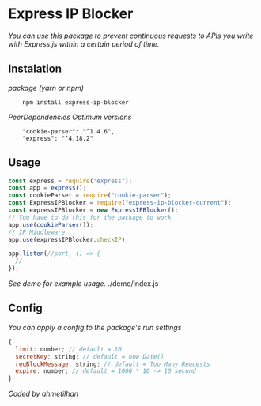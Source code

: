 # Express IP Blocker

_You can use this package to prevent continuous requests to APIs you write with Express.js within a certain period of time._

## Instalation

_package (yarn or npm)_

```shell
    npm install express-ip-blocker
```

_PeerDependencies_
_Optimum versions_

```shell
    "cookie-parser": "^1.4.6",
    "express": "^4.18.2"
```

## Usage

```js
const express = require("express");
const app = express();
const cookieParser = require("cookie-parser");
const ExpressIPBlocker = require("express-ip-blocker-current");
const expressIPBlocker = new ExpressIPBlocker();
// You have to do this for the package to work
app.use(cookieParser());
// IP Middleware
app.use(expressIPBlocker.checkIP);

app.listen(//port, () => {
  //
});
```

_See demo for example usage._ ./demo/index.js

## Config

_You can apply a config to the package's run settings_

```javascript
{
  limit: number; // default = 10
  secretKey: string; // default = now Date()
  reqBlockMessage: string; // default = Too Many Requests
  expire: number; // default = 1000 * 10 -> 10 second
}
```

_*Coded by ahmetilhan*_
